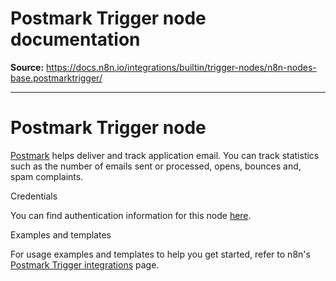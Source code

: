 # Postmark Trigger node documentation

**Source:** https://docs.n8n.io/integrations/builtin/trigger-nodes/n8n-nodes-base.postmarktrigger/

---

# Postmark Trigger node

[Postmark](https://postmarkapp.com) helps deliver and track application email. You can track statistics such as the number of emails sent or processed, opens, bounces and, spam complaints.

Credentials

You can find authentication information for this node [here](../../credentials/postmark/).

Examples and templates

For usage examples and templates to help you get started, refer to n8n's [Postmark Trigger integrations](https://n8n.io/integrations/postmark-trigger/) page.
